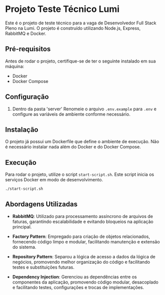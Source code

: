 # Projeto Teste Técnico Lumi

Este é o projeto de teste técnico para a vaga de Desenvolvedor Full Stack Pleno na Lumi. O projeto é construído utilizando Node.js, Express, RabbitMQ e Docker.

## Pré-requisitos

Antes de rodar o projeto, certifique-se de ter o seguinte instalado em sua máquina:

- Docker
- Docker Compose

## Configuração

1. Dentro da pasta 'server' Renomeie o arquivo `.env.example` para `.env` e configure as variáveis de ambiente conforme necessário.

## Instalação

O projeto já possui um Dockerfile que define o ambiente de execução. Não é necessário instalar nada além do Docker e do Docker Compose.

## Execução

Para rodar o projeto, utilize o script `start-script.sh`. Este script inicia os serviços Docker em modo de desenvolvimento.

```bash
./start-script.sh
```

## Abordagens Utilizadas

- **RabbitMQ**: Utilizado para processamento assíncrono de arquivos de faturas, garantindo escalabilidade e evitando bloqueios na aplicação principal.

- **Factory Pattern**: Empregado para criação de objetos relacionados, fornecendo código limpo e modular, facilitando manutenção e extensão do sistema.

- **Repository Pattern**: Separou a lógica de acesso a dados da lógica de negócios, promovendo melhor organização do código e facilitando testes e substituições futuras.

- **Dependency Injection**: Gerenciou as dependências entre os componentes da aplicação, promovendo código modular, desacoplado e facilitando testes, configurações e trocas de implementações.
